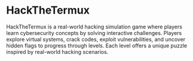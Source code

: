 # HackTheTermux
HackTheTermux is a real-world hacking simulation game where players learn cybersecurity concepts by solving interactive challenges. Players explore virtual systems, crack codes, exploit vulnerabilities, and uncover hidden flags to progress through levels. Each level offers a unique puzzle inspired by real-world hacking scenarios.
